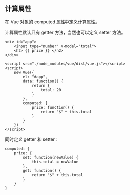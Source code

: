 ## 计算属性

在 Vue 对象的 computed 属性中定义计算属性。

计算属性默认只有 getter 方法，当然也可以定义 setter 方法。

```
<div id="app">
    <input type="number" v-model="total">
    <h2> {{ price }} </h2>
</div>

<script src="./node_modules/vue/dist/vue.js"></script>
<script>
    new Vue({
        el: "#app",
        data: function() {
            return {
                total: 20
            }
        },
        computed: {
            price: function() {
                return "$" + this.total
            }
        }
    })
</script>
```

同时定义 getter 和 setter：

```
computed: {
    price: {
        set: function(newValue) {
            this.total = newValue
        },
        get: function() {
            return "$" + this.total
        }
    }
}
```